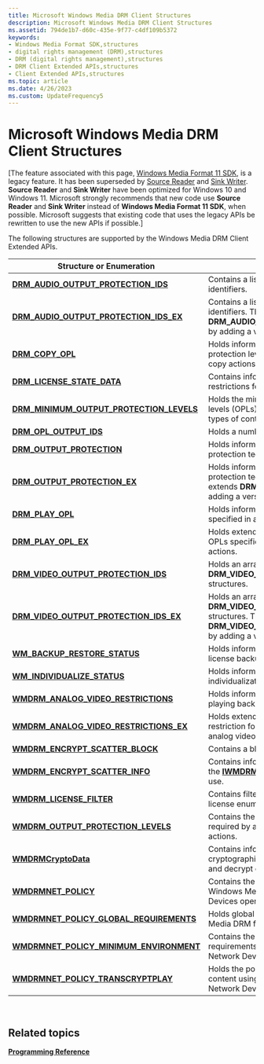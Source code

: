 ```yaml
---
title: Microsoft Windows Media DRM Client Structures
description: Microsoft Windows Media DRM Client Structures
ms.assetid: 794de1b7-d60c-435e-9f77-c4df109b5372
keywords:
- Windows Media Format SDK,structures
- digital rights management (DRM),structures
- DRM (digital rights management),structures
- DRM Client Extended APIs,structures
- Client Extended APIs,structures
ms.topic: article
ms.date: 4/26/2023
ms.custom: UpdateFrequency5
---
```


# Microsoft Windows Media DRM Client Structures

\[The feature associated with this page, [Windows Media Format 11 SDK](/windows/win32/wmformat/windows-media-format-11-sdk), is a legacy feature. It has been superseded by [Source Reader](/windows/win32/medfound/source-reader) and [Sink Writer](/windows/win32/medfound/sink-writer). **Source Reader** and **Sink Writer** have been optimized for Windows 10 and Windows 11. Microsoft strongly recommends that new code use **Source Reader** and **Sink Writer** instead of **Windows Media Format 11 SDK**, when possible. Microsoft suggests that existing code that uses the legacy APIs be rewritten to use the new APIs if possible.\]

The following structures are supported by the Windows Media DRM Client Extended APIs.



| Structure or Enumeration                                                                    | Description                                                                                                                                                 |
|---------------------------------------------------------------------------------------------|-------------------------------------------------------------------------------------------------------------------------------------------------------------|
| [**DRM\_AUDIO\_OUTPUT\_PROTECTION\_IDS**](drm-audio-output-protection-ids.md)              | Contains a list of audio output protection identifiers.                                                                                                     |
| [**DRM\_AUDIO\_OUTPUT\_PROTECTION\_IDS\_EX**](drm-audio-output-protection-ids-ex.md)       | Contains a list of audio output protection identifiers. This structure extends **DRM\_AUDIO\_OUTPUT\_PROTECTION\_IDS** by adding a version number.          |
| [**DRM\_COPY\_OPL**](drmdrm-copy-opl.md)                                                   | Holds information about the output protection levels specified in a license for copy actions.                                                               |
| [**DRM\_LICENSE\_STATE\_DATA**](drmdrm-license-state-data.md)                              | Contains information about the license restrictions for a DRM right.                                                                                        |
| [**DRM\_MINIMUM\_OUTPUT\_PROTECTION\_LEVELS**](drmdrm-minimum-output-protection-levels.md) | Holds the minimum output protection levels (OPLs) for playback of various types of content.                                                                 |
| [**DRM\_OPL\_OUTPUT\_IDS**](drmdrm-opl-output-ids.md)                                      | Holds a number of OPL output identifiers.                                                                                                                   |
| [**DRM\_OUTPUT\_PROTECTION**](drm-output-protection.md)                                    | Holds information about an output protection technology.                                                                                                    |
| [**DRM\_OUTPUT\_PROTECTION\_EX**](drm-output-protection-ex.md)                             | Holds information about an output protection technology. This structure extends **DRM\_OUTPUT\_PROTECTION** by adding a version number.                     |
| [**DRM\_PLAY\_OPL**](drmdrm-play-opl.md)                                                   | Holds information about the OPLs specified in a license for play actions.                                                                                   |
| [**DRM\_PLAY\_OPL\_EX**](drm-play-opl-ex.md)                                               | Holds extended information about the OPLs specified in a license for play actions.                                                                          |
| [**DRM\_VIDEO\_OUTPUT\_PROTECTION\_IDS**](drmdrm-video-output-protection-ids.md)           | Holds an array of **DRM\_VIDEO\_OUTPUT\_PROTECTION** structures.                                                                                            |
| [**DRM\_VIDEO\_OUTPUT\_PROTECTION\_IDS\_EX**](drm-video-output-protection-ids-ex.md)       | Holds an array of **DRM\_VIDEO\_OUTPUT\_PROTECTION** structures. This structure extends **DRM\_VIDEO\_OUTPUT\_PROTECTION\_IDS** by adding a version number. |
| [**WM\_BACKUP\_RESTORE\_STATUS**](wm-backup-restore-status.md)                             | Holds information about a pending license backup or restore operation.                                                                                      |
| [**WM\_INDIVIDUALIZE\_STATUS**](drmwm-individualize-status.md)                             | Holds information about a pending individualization process.                                                                                                |
| [**WMDRM\_ANALOG\_VIDEO\_RESTRICTIONS**](wmdrm-analog-video-restrictions.md)               | Holds information about a restriction for playing back content as analog video.                                                                             |
| [**WMDRM\_ANALOG\_VIDEO\_RESTRICTIONS\_EX**](wmdrm-analog-video-restrictions-ex.md)        | Holds extended information about a restriction for playing back content as analog video.                                                                    |
| [**WMDRM\_ENCRYPT\_SCATTER\_BLOCK**](wmdrm-encrypt-scatter-block.md)                       | Contains a block of data to be encrypted.                                                                                                                   |
| [**WMDRM\_ENCRYPT\_SCATTER\_INFO**](wmdrm-encrypt-scatter-info.md)                         | Contains information needed to configure the [**IWMDRMEncryptScatter**](iwmdrmencryptscatter.md) interface for use.                                        |
| [**WMDRM\_LICENSE\_FILTER**](wmdrm-license-filter.md)                                      | Contains filtering information for creating license enumerations.                                                                                           |
| [**WMDRM\_OUTPUT\_PROTECTION\_LEVELS**](wmdrm-output-protection-levels.md)                 | Contains the output protections levels required by a license to perform various actions.                                                                    |
| [**WMDRMCryptoData**](wmdrmcryptodata.md)                                                  | Contains information about the cryptographic algorithm used to encrypt and decrypt content.                                                                 |
| [**WMDRMNET\_POLICY**](wmdrmnet-policy.md)                                                 | Contains the policy to be used for Windows Media DRM for Network Devices operations.                                                                        |
| [**WMDRMNET\_POLICY\_GLOBAL\_REQUIREMENTS**](wmdrmnet-policy-global-requirements.md)       | Holds global requirements for Windows Media DRM for Network Devices.                                                                                        |
| [**WMDRMNET\_POLICY\_MINIMUM\_ENVIRONMENT**](wmdrmnet-policy-minimum-environment.md)       | Contains the minimum security requirements for Windows Media DRM for Network Devices.                                                                       |
| [**WMDRMNET\_POLICY\_TRANSCRYPTPLAY**](wmdrmnet-policy-transcryptplay.md)                  | Holds the policy information for playing content using Windows Media DRM for Network Devices.                                                               |



 

## Related topics

<dl> <dt>

[**Programming Reference**](drm-programming-reference.md)
</dt> </dl>

 

 




